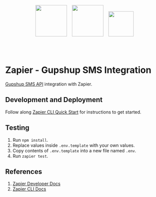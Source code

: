 <p align="center">
  <img src="https://zapier.com/brand/assets/images/logos/zapier-logo.svg" height="100px"/>
  &nbsp;&nbsp;

  <img src="https://upload.wikimedia.org/wikipedia/commons/thumb/f/f1/Heart_coraz%C3%B3n.svg/800px-Heart_coraz%C3%B3n.svg.png" height="100px"/>
  &nbsp;&nbsp;

  <img src="https://aithority.com/wp-content/uploads/2018/02/Gupshup-Logo.jpg" height="80px"/>

  <br><br>
</p>

# Zapier - Gupshup SMS Integration

[Gupshup SMS API](http://enterprise.smsgupshup.com/doc/GatewayAPIDoc.pdf) integration with Zapier.

## Development and Deployment

Follow along [Zapier CLI Quick Start](https://zapier.com/developer/start/introduction) for instructions to get started.

## Testing

1. Run `npm install`.
2. Replace values inside `.env.template` with your own values.
3. Copy contents of `.env.template` into a new file named `.env`.
4. Run `zapier test`.

## References

1. [Zapier Developer Docs](https://zapier.com/developer/)
2. [Zapier CLI Docs](https://github.com/zapier/zapier-platform-cli)
